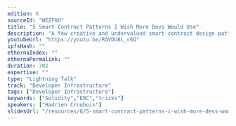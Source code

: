 ```yaml
---
edition: 6
sourceId: "WEZFKH"
title: "5 Smart Contract Patterns I Wish More Devs Would Use"
description: "A few creative and undervalued smart contract design patterns that could help you build more effectivelly."
youtubeUrl: "https://youtu.be/RQVDU8L_c6Q"
ipfsHash: ""
ethernaIndex: ""
ethernaPermalink: ""
duration: 702
expertise: ""
type: "Lightning Talk"
track: "Developer Infrastructure"
tags: ["Developer Infrastructure"]
keywords: ["Solidity","ERC","tricks"]
speakers: ["Hadrien Croubois"]
slidesUrl: "/resources/6/5-smart-contract-patterns-i-wish-more-devs-would-use.pdf"
---
```

